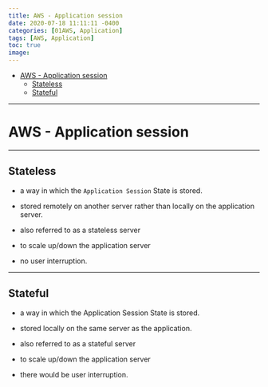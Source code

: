 ```yaml
---
title: AWS - Application session
date: 2020-07-18 11:11:11 -0400
categories: [01AWS, Application]
tags: [AWS, Application]
toc: true
image:
---
```


- [AWS - Application session](#aws---application-session)
  - [Stateless](#stateless)
  - [Stateful](#stateful)

---

# AWS - Application session

---

## Stateless

- a way in which the `Application Session` State is stored.

- stored remotely on another server rather than locally on the application server.

- also referred to as a stateless server

- to scale up/down the application server

- no user interruption.


---

## Stateful


- a way in which the Application Session State is stored.

- stored locally on the same server as the application.

- also referred to as a stateful server

- to scale up/down the application server

- there would be user interruption.
